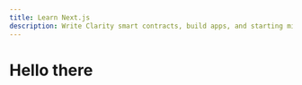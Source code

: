 ```yaml
---
title: Learn Next.js
description: Write Clarity smart contracts, build apps, and starting mining with the Stacks blockchain
---
```


# Hello there